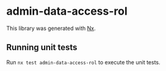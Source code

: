 # admin-data-access-rol

This library was generated with [Nx](https://nx.dev).

## Running unit tests

Run `nx test admin-data-access-rol` to execute the unit tests.
